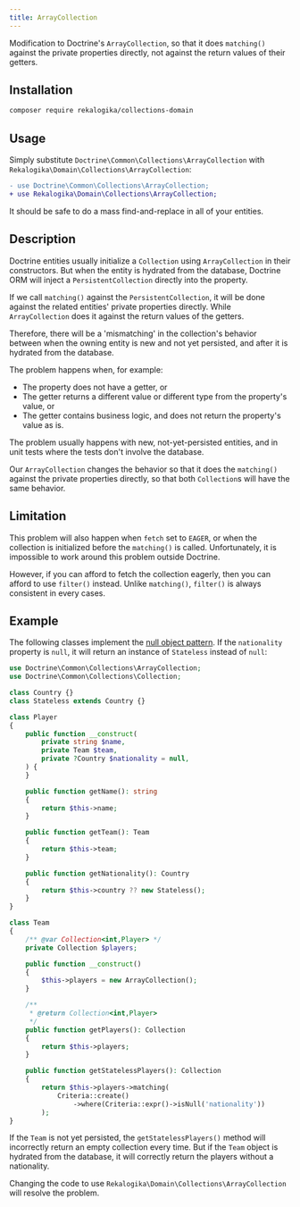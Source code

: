 ```yaml
---
title: ArrayCollection
---
```


Modification to Doctrine's `ArrayCollection`, so that it does `matching()`
against the private properties directly, not against the return values of their
getters.

## Installation

```bash
composer require rekalogika/collections-domain
```

## Usage

Simply substitute `Doctrine\Common\Collections\ArrayCollection` with
`Rekalogika\Domain\Collections\ArrayCollection`:

```diff
- use Doctrine\Common\Collections\ArrayCollection;
+ use Rekalogika\Domain\Collections\ArrayCollection;
```

It should be safe to do a mass find-and-replace in all of your entities.

## Description

Doctrine entities usually initialize a `Collection` using `ArrayCollection` in
their constructors. But when the entity is hydrated from the database, Doctrine
ORM will inject a `PersistentCollection` directly into the property.

If we call `matching()` against the `PersistentCollection`, it will be done
against the related entities' private properties directly. While
`ArrayCollection` does it against the return values of the getters.

Therefore, there will be a 'mismatching' in the collection's behavior between
when the owning entity is new and not yet persisted, and after it is hydrated
from the database.

The problem happens when, for example:

* The property does not have a getter, or
* The getter returns a different value or different type from the property's
  value, or
* The getter contains business logic, and does not return the property's value
  as is.

The problem usually happens with new, not-yet-persisted entities, and in unit
tests where the tests don't involve the database.

Our `ArrayCollection` changes the behavior so that it does the `matching()`
against the private properties directly, so that both `Collection`s will have
the same behavior.

## Limitation

This problem will also happen when `fetch` set to `EAGER`, or when the
collection is initialized before the `matching()` is called. Unfortunately, it
is impossible to work around this problem outside Doctrine.

However, if you can afford to fetch the collection eagerly, then you can afford
to use `filter()` instead. Unlike `matching()`, `filter()` is always consistent
in every cases.

## Example

The following classes implement the [null object
pattern](https://en.wikipedia.org/wiki/Null_object_pattern). If the
`nationality` property is `null`, it will return an instance of `Stateless`
instead of `null`:

```php
use Doctrine\Common\Collections\ArrayCollection;
use Doctrine\Common\Collections\Collection;

class Country {}
class Stateless extends Country {}

class Player
{
    public function __construct(
        private string $name,
        private Team $team,
        private ?Country $nationality = null,
    ) {
    }

    public function getName(): string
    {
        return $this->name;
    }

    public function getTeam(): Team
    {
        return $this->team;
    }

    public function getNationality(): Country
    {
        return $this->country ?? new Stateless();
    }
}

class Team
{
    /** @var Collection<int,Player> */
    private Collection $players;

    public function __construct()
    {
        $this->players = new ArrayCollection();
    }

    /**
     * @return Collection<int,Player>
     */
    public function getPlayers(): Collection
    {
        return $this->players;
    }

    public function getStatelessPlayers(): Collection
    {
        return $this->players->matching(
            Criteria::create()
                ->where(Criteria::expr()->isNull('nationality'))
        );
}
```

If the `Team` is not yet persisted, the `getStatelessPlayers()` method will
incorrectly return an empty collection every time. But if the `Team` object is
hydrated from the database, it will correctly return the players without a
nationality.

Changing the code to use `Rekalogika\Domain\Collections\ArrayCollection` will
resolve the problem.